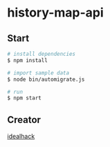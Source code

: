 # history-map-api


## Start

```bash
# install dependencies
$ npm install

# import sample data
$ node bin/automigrate.js

# run
$ npm start
```


## Creator

[idealhack](http://idealhack.com/)
